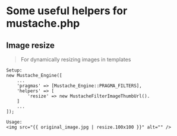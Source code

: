 # Some useful helpers for mustache.php

## Image resize

> For dynamically resizing images in templates

```
Setup:
new Mustache_Engine([
    ...
    'pragmas' => [Mustache_Engine::PRAGMA_FILTERS],
    'helpers' => [
        'resize' => new MustacheFilterImageThumbUrl().
    ]
    ...
]);

Usage:
<img src="{{ original_image.jpg | resize.100x100 }}" alt="" />
```
